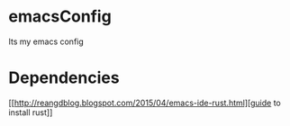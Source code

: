 # emacsConfig
Its my emacs config
# Dependencies
[[http://reangdblog.blogspot.com/2015/04/emacs-ide-rust.html][guide to install rust]]
